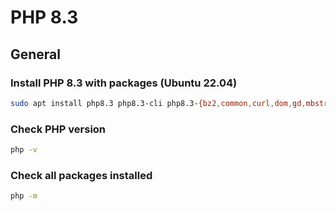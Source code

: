 # PHP 8.3

## **General**

### **Install PHP 8.3 with packages (Ubuntu 22.04)**
```sh
sudo apt install php8.3 php8.3-cli php8.3-{bz2,common,curl,dom,gd,mbstring,intl,imap,ldap,pgsql,soap,xml,zip}
```

### **Check PHP version**
```sh
php -v
```

### **Check all packages installed**
```sh
php -m
```